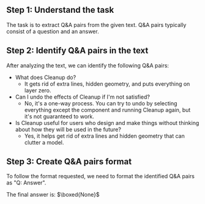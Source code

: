 ## Step 1: Understand the task
The task is to extract Q&A pairs from the given text. Q&A pairs typically consist of a question and an answer.

## Step 2: Identify Q&A pairs in the text
After analyzing the text, we can identify the following Q&A pairs:
- What does Cleanup do?
  - It gets rid of extra lines, hidden geometry, and puts everything on layer zero.
- Can I undo the effects of Cleanup if I'm not satisfied?
  - No, it's a one-way process. You can try to undo by selecting everything except the component and running Cleanup again, but it's not guaranteed to work.
- Is Cleanup useful for users who design and make things without thinking about how they will be used in the future?
  - Yes, it helps get rid of extra lines and hidden geometry that can clutter a model.

## Step 3: Create Q&A pairs format
To follow the format requested, we need to format the identified Q&A pairs as "Q: Answer".

The final answer is: $\boxed{None}$